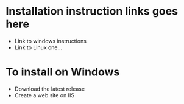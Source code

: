 # Installation instruction links goes here


<ul>
    <li>Link to windows instructions</li>
    <li>Link to Linux one...</li>
</ul>

<h1>To install on Windows</h1>

<ul>
    <li>Download the latest release</li>
    <li>Create a web site on IIS</li>
</ul>
